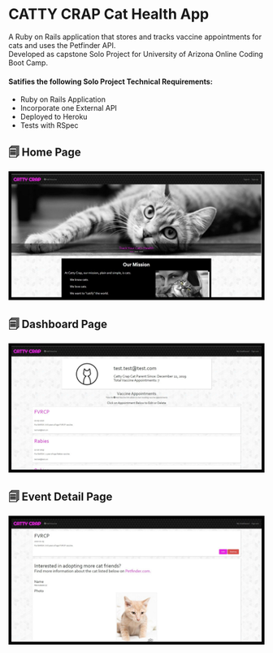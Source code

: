 # CATTY CRAP Cat Health App

A Ruby on Rails application that stores and tracks vaccine appointments for cats and uses the Petfinder API.  
Developed as capstone Solo Project for University of Arizona Online Coding Boot Camp. 

#### Satifies the following Solo Project Technical Requirements: 
* Ruby on Rails Application
* Incorporate one External API
* Deployed to Heroku
* Tests with RSpec

## 🗐 Home Page

![Home Page Screenshot](https://github.com/AnaBoca/cattycrap/blob/master/app/assets/images/home.jpg)


## 🗐 Dashboard Page

![Dashbaord Page Screenshot](https://github.com/AnaBoca/cattycrap/blob/master/app/assets/images/dashboard.jpg)


## 🗐 Event Detail Page

![Event Detail Page Screenshot](https://github.com/AnaBoca/cattycrap/blob/master/app/assets/images/event_show.jpg)
